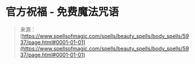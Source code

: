 <!--yml

category: 未分类

date: 2024-06-12 18:40:17

-->

# **官方祝福** - 免费魔法咒语

> 来源：[https://www.spellsofmagic.com/spells/beauty_spells/body_spells/5937/page.html#0001-01-01](https://www.spellsofmagic.com/spells/beauty_spells/body_spells/5937/page.html#0001-01-01)

